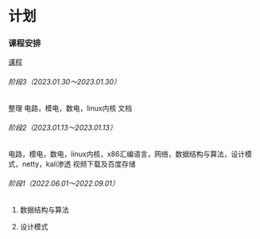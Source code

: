 # 计划

### 课程安排
[课程](course.md)
###### 阶段3（2023.01.30～2023.01.30）
整理 电路，模电，数电，linux内核 文档

###### 阶段2（2023.01.13～2023.01.13）
电路，模电，数电，linux内核，x86汇编语言，网络，数据结构与算法，设计模式，netty，kali渗透 视频下载及百度存储

###### 阶段1（2022.06.01～2022.09.01）

1. 数据结构与算法

2. 设计模式
